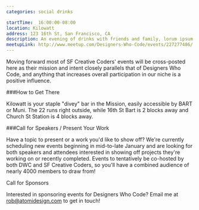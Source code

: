 ```yaml
---
categories: social drinks

startTime: 	16:00:00-08:00
location: Kilowatt
address: 123 16th St, San Francisco, CA
description: An evening of drinks with friends and family, lorum ipsum dolor sit amet blah blah blah.
meetupLink: http://www.meetup.com/Designers-Who-Code/events/227277486/
---
```


Moving forward most of SF Creative Coders' events will be cross-posted here as their mission and intent closely parallels that of Designers Who Code, and anything that increases overall participation in our niche is a positive influence.

###How to Get There

Kilowatt is your staple "divey" bar in the Mission, easily accessible by BART or Muni. The 22 runs right outside, while 16th St Bart is 2 blocks away and Church St Station is 4 blocks away.

###Call for Speakers / Present Your Work

Have a topic to present or a work you'd like to show off? We're currently scheduling new events beginning in mid-to-late January and are looking for both speakers and attendees interested in showing off projects they're working on or recently completed. Events to tentatively be co-hosted by both DWC and SF Creative Coders, so you'll have a combined audience of nearly 4000 members to draw from!

Call for Sponsors

Interested in sponsoring events for Designers Who Code? Email me at rob@atomidesign.com to get in touch!